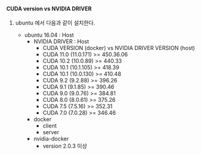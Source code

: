 
#### CUDA version vs NVIDIA DRIVER

1. ubuntu 에서 다음과 같이 설치한다.

    - ubuntu 16.04 : Host
        - NVIDIA DRIVER : Host
            - CUDA VERSION (docker)     vs  NVIDIA DRIVER VERSION (host)
            - CUDA 11.0 (11.0.171)      >= 450.36.06
            - CUDA 10.2 (10.0.89)       >= 440.33
            - CUDA 10.1 (10.1.105)      >= 418.39
            - CUDA 10.1 (10.0.130)      >= 410.48
            - CUDA 9.2 (9.2.88)         >= 396.26
            - CUDA 9.1 (9.1.85)         >= 390.46
            - CUDA 9.0 (9.0.76)         >= 384.81
            - CUDA 8.0 (8.0.61)         >= 375.26
            - CUDA 7.5 (7.5.16)         >= 352.31
            - CUDA 7.0 (7.0.28)         >= 346.46
        - docker
            - client
            - server
        - nvidia-docker
            - version 2.0.3 이상
          
